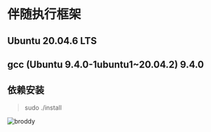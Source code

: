 # 伴随执行框架

## Ubuntu 20.04.6 LTS 
## gcc (Ubuntu 9.4.0-1ubuntu1~20.04.2) 9.4.0

## 依赖安装
>sudo ./install

![broddy](/assets/image/borddy.svg)
